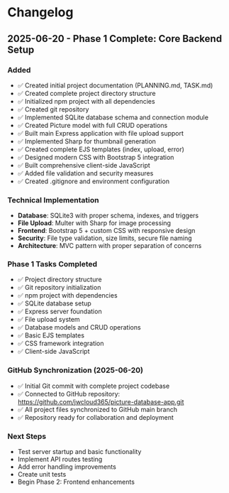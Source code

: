 # Changelog

## 2025-06-20 - Phase 1 Complete: Core Backend Setup

### Added
- ✅ Created initial project documentation (PLANNING.md, TASK.md)
- ✅ Created complete project directory structure
- ✅ Initialized npm project with all dependencies
- ✅ Created git repository
- ✅ Implemented SQLite database schema and connection module
- ✅ Created Picture model with full CRUD operations
- ✅ Built main Express application with file upload support
- ✅ Implemented Sharp for thumbnail generation
- ✅ Created complete EJS templates (index, upload, error)
- ✅ Designed modern CSS with Bootstrap 5 integration
- ✅ Built comprehensive client-side JavaScript
- ✅ Added file validation and security measures
- ✅ Created .gitignore and environment configuration

### Technical Implementation
- **Database**: SQLite3 with proper schema, indexes, and triggers
- **File Upload**: Multer with Sharp for image processing
- **Frontend**: Bootstrap 5 + custom CSS with responsive design
- **Security**: File type validation, size limits, secure file naming
- **Architecture**: MVC pattern with proper separation of concerns

### Phase 1 Tasks Completed
- ✅ Project directory structure
- ✅ Git repository initialization  
- ✅ npm project with dependencies
- ✅ SQLite database setup
- ✅ Express server foundation
- ✅ File upload system
- ✅ Database models and CRUD operations
- ✅ Basic EJS templates
- ✅ CSS framework integration
- ✅ Client-side JavaScript

### GitHub Synchronization (2025-06-20)
- ✅ Initial Git commit with complete project codebase
- ✅ Connected to GitHub repository: https://github.com/jwcloud365/picture-database-app.git
- ✅ All project files synchronized to GitHub main branch
- ✅ Repository ready for collaboration and deployment

### Next Steps
- Test server startup and basic functionality
- Implement API routes testing
- Add error handling improvements
- Create unit tests
- Begin Phase 2: Frontend enhancements
